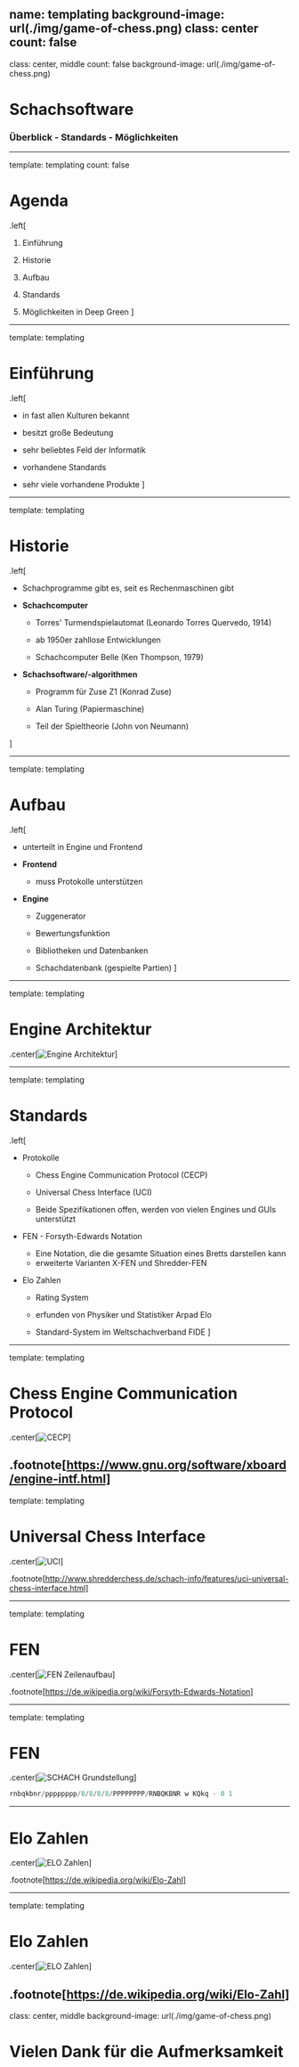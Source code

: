 name: templating
background-image: url(./img/game-of-chess.png)
class: center
count: false
---
class: center, middle
count: false
background-image: url(./img/game-of-chess.png)

# Schachsoftware
### Überblick - Standards - Möglichkeiten

---
template: templating
count: false

# Agenda

.left[
1. Einführung

2. Historie

3. Aufbau

4. Standards

5. Möglichkeiten in Deep Green
]
---
template: templating

# Einführung

.left[
- in fast allen Kulturen bekannt

- besitzt große Bedeutung

- sehr beliebtes Feld der Informatik

- vorhandene Standards

- sehr viele vorhandene Produkte
]

---
template: templating

# Historie

.left[
- Schachprogramme gibt es, seit es Rechenmaschinen gibt

- __Schachcomputer__
    - Torres' Turmendspielautomat (Leonardo Torres Quervedo, 1914)

    - ab 1950er zahllose Entwicklungen

    - Schachcomputer Belle (Ken Thompson, 1979)

- __Schachsoftware/-algorithmen__
    - Programm für Zuse Z1 (Konrad Zuse)
    
    - Alan Turing (Papiermaschine)

    - Teil der Spieltheorie (John von Neumann)

]

---
template: templating

# Aufbau

.left[
- unterteilt in Engine und Frontend

- __Frontend__
    -  muss Protokolle unterstützen

- __Engine__
    - Zuggenerator
        
    - Bewertungsfunktion

    - Bibliotheken und Datenbanken

    - Schachdatenbank (gespielte Partien)
]

---
template: templating

# Engine Architektur

.center[![Engine Architektur](./img/engine_architecture.jpg)]

---
template: templating

# Standards

.left[
- Protokolle
    - Chess Engine Communication Protocol (CECP)

    - Universal Chess Interface (UCI)

    - Beide Spezifikationen offen, werden von vielen Engines und GUIs unterstützt

- FEN - Forsyth-Edwards Notation
    - Eine Notation, die die gesamte Situation eines Bretts darstellen kann
    - erweiterte Varianten X-FEN und Shredder-FEN

- Elo Zahlen
    - Rating System
 
    - erfunden von Physiker und Statistiker Arpad Elo

    - Standard-System im Weltschachverband FIDE
]

---
template: templating

# Chess Engine Communication Protocol

.center[![CECP](./img/cecp_example.jpg)]

.footnote[https://www.gnu.org/software/xboard/engine-intf.html]
---
template: templating

# Universal Chess Interface

.center[![UCI](./img/uci_example.png)]

.footnote[http://www.shredderchess.de/schach-info/features/uci-universal-chess-interface.html]

---
template: templating

# FEN

.center[![FEN Zeilenaufbau](./img/fenhelp2.gif)]

.footnote[https://de.wikipedia.org/wiki/Forsyth-Edwards-Notation]

---
template: templating

# FEN

.center[![SCHACH Grundstellung](./img/chess_board.jpg)]

```c
rnbqkbnr/pppppppp/8/8/8/8/PPPPPPPP/RNBQKBNR w KQkq - 0 1
```
---
# Elo Zahlen

.center[![ELO Zahlen](./img/elo_rating.png)]

.footnote[https://de.wikipedia.org/wiki/Elo-Zahl]

---

template: templating

# Elo Zahlen

.center[![ELO Zahlen](./img/elo_example2.png)]

.footnote[https://de.wikipedia.org/wiki/Elo-Zahl]
---
class: center, middle
background-image: url(./img/game-of-chess.png)

# Vielen Dank für die Aufmerksamkeit
